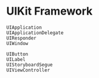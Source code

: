 # UIKit Framework

```
UIApplication
UIApplicationDelegate
UIResponder
UIWindow
```

```
UIButton
UILabel
UIStoryboardSegue
UIViewController
```
